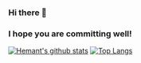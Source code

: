 ### Hi there 👋 
### I hope you are committing well! 
[![Hemant's github stats](https://github-readme-stats.vercel.app/api?username=hemantdhankar&show_icons=true&border_radius=20&include_all_commits=true&count_private=true&card_width=450&hide=issues,prs,contribs)](https://github.com/hemantdhankar?tab=repositories)
[![Top Langs](https://github-readme-stats.vercel.app/api/top-langs/?username=hemantdhankar&hide=C,jupyter%20notebook&card_width=445&show_icons=true&border_radius=20&langs_count=5&layout=compact)](https://github.com/hemantdhankar?tab=repositories)
<!--
**hemantdhankar/hemantdhankar** is a ✨ _special_ ✨ repository because its `README.md` (this file) appears on your GitHub profile.

Here are some ideas to get you started:

- 🔭 I’m currently working on ...
- 🌱 I’m currently learning ...
- 👯 I’m looking to collaborate on ...
- 🤔 I’m looking for help with ...
- 💬 Ask me about ...
- 📫 How to reach me: ...
- 😄 Pronouns: ...
- ⚡ Fun fact: ...
-->
